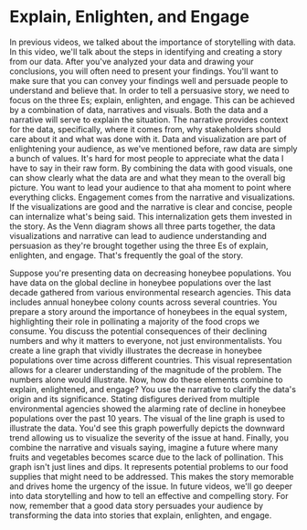 # Explain, Enlighten, and Engage

In previous videos, we talked about the importance of storytelling with data. In this video, we'll talk about the steps in identifying and creating a story from our data. After you've analyzed your data and drawing your conclusions, you will often need to present your findings. You'll want to make sure that you can convey your findings well and persuade people to understand and believe that. In order to tell a persuasive story, we need to focus on the three Es; explain, enlighten, and engage. This can be achieved by a combination of data, narratives and visuals. Both the data and a narrative will serve to explain the situation. The narrative provides context for the data, specifically, where it comes from, why stakeholders should care about it and what was done with it. Data and visualization are part of enlightening your audience, as we've mentioned before, raw data are simply a bunch of values. It's hard for most people to appreciate what the data I have to say in their raw form. By combining the data with good visuals, one can show clearly what the data are and what they mean to the overall big picture. You want to lead your audience to that aha moment to point where everything clicks. Engagement comes from the narrative and visualizations. If the visualizations are good and the narrative is clear and concise, people can internalize what's being said. This internalization gets them invested in the story. As the Venn diagram shows all three parts together, the data visualizations and narrative can lead to audience understanding and persuasion as they're brought together using the three Es of explain, enlighten, and engage. That's frequently the goal of the story.

Suppose you're presenting data on decreasing honeybee populations. You have data on the global decline in honeybee populations over the last decade gathered from various environmental research agencies. This data includes annual honeybee colony counts across several countries. You prepare a story around the importance of honeybees in the equal system, highlighting their role in pollinating a majority of the food crops we consume. You discuss the potential consequences of their declining numbers and why it matters to everyone, not just environmentalists. You create a line graph that vividly illustrates the decrease in honeybee populations over time across different countries. This visual representation allows for a clearer understanding of the magnitude of the problem. The numbers alone would illustrate. Now, how do these elements combine to explain, enlightened, and engage? You use the narrative to clarify the data's origin and its significance. Stating disfigures derived from multiple environmental agencies showed the alarming rate of decline in honeybee populations over the past 10 years. The visual of the line graph is used to illustrate the data. You'd see this graph powerfully depicts the downward trend allowing us to visualize the severity of the issue at hand. Finally, you combine the narrative and visuals saying, imagine a future where many fruits and vegetables becomes scarce due to the lack of pollination. This graph isn't just lines and dips. It represents potential problems to our food supplies that might need to be addressed. This makes the story memorable and drives home the urgency of the issue. In future videos, we'll go deeper into data storytelling and how to tell an effective and compelling story. For now, remember that a good data story persuades your audience by transforming the data into stories that explain, enlighten, and engage.